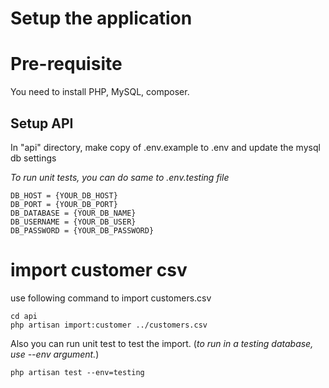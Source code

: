 # Setup the application

# Pre-requisite
You need to install PHP, MySQL, composer.

## Setup API

In "api" directory, make copy of .env.example to .env and update the mysql db settings

*To run unit tests, you can do same to .env.testing file*

```
DB_HOST = {YOUR_DB_HOST}
DB_PORT = {YOUR_DB_PORT}
DB_DATABASE = {YOUR_DB_NAME}
DB_USERNAME = {YOUR_DB_USER}
DB_PASSWORD = {YOUR_DB_PASSWORD}
```


# import customer csv

use following command to import customers.csv

```
cd api
php artisan import:customer ../customers.csv
```

Also you can run unit test to test the import. (*to run in a testing database, use --env argument.*)

```
php artisan test --env=testing
```
